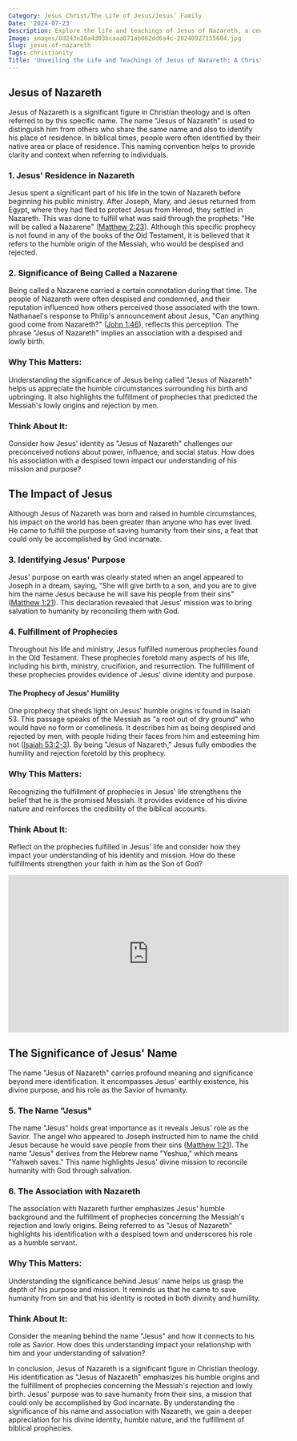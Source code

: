```yaml
---
Category: Jesus Christ/The Life of Jesus/Jesus’ Family
Date: '2024-07-23'
Description: Explore the life and teachings of Jesus of Nazareth, a central figure in Christianity. Uncover the historical significance and spiritual impact of his life.
Image: images/8d243e28a4d03bcaaa871ab062dd6a4c-20240927155604.jpg
Slug: jesus-of-nazareth
Tags: christianity
Title: 'Unveiling the Life and Teachings of Jesus of Nazareth: A Christian Exploration'
---
```


## Jesus of Nazareth

Jesus of Nazareth is a significant figure in Christian theology and is often referred to by this specific name. The name "Jesus of Nazareth" is used to distinguish him from others who share the same name and also to identify his place of residence. In biblical times, people were often identified by their native area or place of residence. This naming convention helps to provide clarity and context when referring to individuals.

### 1. Jesus' Residence in Nazareth

Jesus spent a significant part of his life in the town of Nazareth before beginning his public ministry. After Joseph, Mary, and Jesus returned from Egypt, where they had fled to protect Jesus from Herod, they settled in Nazareth. This was done to fulfill what was said through the prophets: "He will be called a Nazarene" ([Matthew 2:23](https://www.bibleref.com/Matthew/2/Matthew-2-23.html)). Although this specific prophecy is not found in any of the books of the Old Testament, it is believed that it refers to the humble origin of the Messiah, who would be despised and rejected.

### 2. Significance of Being Called a Nazarene

Being called a Nazarene carried a certain connotation during that time. The people of Nazareth were often despised and condemned, and their reputation influenced how others perceived those associated with the town. Nathanael's response to Philip's announcement about Jesus, "Can anything good come from Nazareth?" ([John 1:46](https://www.bibleref.com/John/1/John-1-46.html)), reflects this perception. The phrase "Jesus of Nazareth" implies an association with a despised and lowly birth.

### Why This Matters:

Understanding the significance of Jesus being called "Jesus of Nazareth" helps us appreciate the humble circumstances surrounding his birth and upbringing. It also highlights the fulfillment of prophecies that predicted the Messiah's lowly origins and rejection by men.

### Think About It:

Consider how Jesus' identity as "Jesus of Nazareth" challenges our preconceived notions about power, influence, and social status. How does his association with a despised town impact our understanding of his mission and purpose?

## The Impact of Jesus

Although Jesus of Nazareth was born and raised in humble circumstances, his impact on the world has been greater than anyone who has ever lived. He came to fulfill the purpose of saving humanity from their sins, a feat that could only be accomplished by God incarnate.

### 3. Identifying Jesus' Purpose

Jesus' purpose on earth was clearly stated when an angel appeared to Joseph in a dream, saying, "She will give birth to a son, and you are to give him the name Jesus because he will save his people from their sins" ([Matthew 1:21](https://www.bibleref.com/Matthew/1/Matthew-1-21.html)). This declaration revealed that Jesus' mission was to bring salvation to humanity by reconciling them with God.

### 4. Fulfillment of Prophecies

Throughout his life and ministry, Jesus fulfilled numerous prophecies found in the Old Testament. These prophecies foretold many aspects of his life, including his birth, ministry, crucifixion, and resurrection. The fulfillment of these prophecies provides evidence of Jesus' divine identity and purpose.

#### The Prophecy of Jesus' Humility

One prophecy that sheds light on Jesus' humble origins is found in Isaiah 53. This passage speaks of the Messiah as "a root out of dry ground" who would have no form or comeliness. It describes him as being despised and rejected by men, with people hiding their faces from him and esteeming him not ([Isaiah 53:2-3](https://www.bibleref.com/Isaiah/53/Isaiah-53-2.html)). By being "Jesus of Nazareth," Jesus fully embodies the humility and rejection foretold by this prophecy.

### Why This Matters:

Recognizing the fulfillment of prophecies in Jesus' life strengthens the belief that he is the promised Messiah. It provides evidence of his divine nature and reinforces the credibility of the biblical accounts.

### Think About It:

Reflect on the prophecies fulfilled in Jesus' life and consider how they impact your understanding of his identity and mission. How do these fulfillments strengthen your faith in him as the Son of God?


<iframe width="560" height="315" src="https://www.youtube.com/embed/yumoqNlaPCE" frameborder="0" allow="autoplay; encrypted-media" allowfullscreen></iframe>


## The Significance of Jesus' Name

The name "Jesus of Nazareth" carries profound meaning and significance beyond mere identification. It encompasses Jesus' earthly existence, his divine purpose, and his role as the Savior of humanity.

### 5. The Name "Jesus"

The name "Jesus" holds great importance as it reveals Jesus' role as the Savior. The angel who appeared to Joseph instructed him to name the child Jesus because he would save people from their sins ([Matthew 1:21](https://www.bibleref.com/Matthew/1/Matthew-1-21.html)). The name "Jesus" derives from the Hebrew name "Yeshua," which means "Yahweh saves." This name highlights Jesus' divine mission to reconcile humanity with God through salvation.

### 6. The Association with Nazareth

The association with Nazareth further emphasizes Jesus' humble background and the fulfillment of prophecies concerning the Messiah's rejection and lowly origins. Being referred to as "Jesus of Nazareth" highlights his identification with a despised town and underscores his role as a humble servant.

### Why This Matters:

Understanding the significance behind Jesus' name helps us grasp the depth of his purpose and mission. It reminds us that he came to save humanity from sin and that his identity is rooted in both divinity and humility.

### Think About It:

Consider the meaning behind the name "Jesus" and how it connects to his role as Savior. How does this understanding impact your relationship with him and your understanding of salvation?

In conclusion, Jesus of Nazareth is a significant figure in Christian theology. His identification as "Jesus of Nazareth" emphasizes his humble origins and the fulfillment of prophecies concerning the Messiah's rejection and lowly birth. Jesus' purpose was to save humanity from their sins, a mission that could only be accomplished by God incarnate. By understanding the significance of his name and association with Nazareth, we gain a deeper appreciation for his divine identity, humble nature, and the fulfillment of biblical prophecies.
